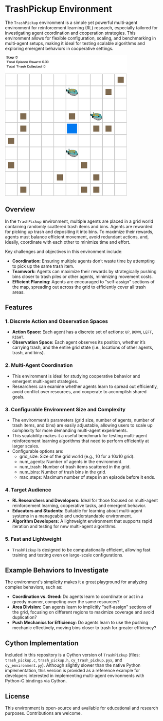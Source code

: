 # TrashPickup Environment

The `TrashPickup` environment is a simple yet powerful multi-agent environment for reinforcement learning (RL) research, especially tailored for investigating agent coordination and cooperation strategies. This environment allows for flexible configuration, scaling, and benchmarking in multi-agent setups, making it ideal for testing scalable algorithms and exploring emergent behaviors in cooperative settings.

![Trash Pickup](./trash_pickup_vid.gif)

## Overview

In the `TrashPickup` environment, multiple agents are placed in a grid world containing randomly scattered trash items and bins. Agents are rewarded for picking up trash and depositing it into bins. To maximize their rewards, agents must balance efficient movement, avoid redundant actions, and, ideally, coordinate with each other to minimize time and effort.

Key challenges and objectives in this environment include:
- **Coordination:** Ensuring multiple agents don’t waste time by attempting to pick up the same trash item.
- **Teamwork:** Agents can maximize their rewards by strategically pushing bins closer to trash piles or other agents, minimizing movement costs.
- **Efficient Planning:** Agents are encouraged to "self-assign" sections of the map, spreading out across the grid to efficiently cover all trash areas.

## Features

### 1. **Discrete Action and Observation Spaces**
   - **Action Space:** Each agent has a discrete set of actions: `UP`, `DOWN`, `LEFT`, `RIGHT`.
   - **Observation Space:** Each agent observes its position, whether it’s carrying trash, and the entire grid state (i.e., locations of other agents, trash, and bins).
   
### 2. **Multi-Agent Coordination**
   - This environment is ideal for studying cooperative behavior and emergent multi-agent strategies.
   - Researchers can examine whether agents learn to spread out efficiently, avoid conflict over resources, and cooperate to accomplish shared goals.

### 3. **Configurable Environment Size and Complexity**
   - The environment’s parameters (grid size, number of agents, number of trash items, and bins) are easily adjustable, allowing users to scale up complexity for more demanding multi-agent experiments.
   - This scalability makes it a useful benchmark for testing multi-agent reinforcement learning algorithms that need to perform efficiently at larger scales.
   -  Configurable options are:
        - grid_size: Size of the grid world (e.g., 10 for a 10x10 grid).
        - num_agents: Number of agents in the environment.
        - num_trash: Number of trash items scattered in the grid.
        - num_bins: Number of trash bins in the grid.
        - max_steps: Maximum number of steps in an episode before it ends.

### 4. **Target Audience**
   - **RL Researchers and Developers:** Ideal for those focused on multi-agent reinforcement learning, cooperative tasks, and emergent behavior.
   - **Educators and Students:** Suitable for learning about multi-agent systems in a manageable and understandable environment.
   - **Algorithm Developers:** A lightweight environment that supports rapid iteration and testing for new multi-agent algorithms.

### 5. **Fast and Lightweight**
   - `TrashPickup` is designed to be computationally efficient, allowing fast training and testing even on large-scale configurations.

## Example Behaviors to Investigate

The environment's simplicity makes it a great playground for analyzing complex behaviors, such as:
- **Coordination vs. Greed:** Do agents learn to coordinate or act in a greedy manner, competing over the same resources?
- **Area Division:** Can agents learn to implicitly "self-assign" sections of the grid, focusing on different regions to maximize coverage and avoid duplication?
- **Push Mechanics for Efficiency:** Do agents learn to use the pushing mechanic effectively, moving bins closer to trash for greater efficiency?

## Cython Implementation

Included in this repository is a Cython version of `TrashPickup` (files: `trash_pickup.c`, `trash_pickup.h`, `cy_trash_pickup.pyx`, and `cy_environment.py`). Although slightly slower than the native Python implementation, this version is provided as a reference example for developers interested in implementing multi-agent environments with Python-C bindings via Cython.

## License

This environment is open-source and available for educational and research purposes. Contributions are welcome.